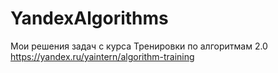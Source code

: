 # YandexAlgorithms
Мои решения задач с курса Тренировки по алгоритмам 2.0 https://yandex.ru/yaintern/algorithm-training
